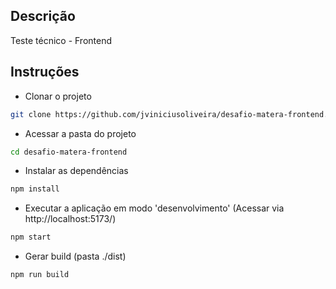 ## Descrição

Teste técnico - Frontend

## Instruções

- Clonar o projeto
```sh
git clone https://github.com/jviniciusoliveira/desafio-matera-frontend.git
```

- Acessar a pasta do projeto
```sh
cd desafio-matera-frontend
```

- Instalar as dependências
```sh
npm install
```

- Executar a aplicação em modo 'desenvolvimento' (Acessar via http://localhost:5173/)
```sh
npm start
```

- Gerar build (pasta ./dist)
```sh
npm run build 
```
